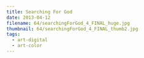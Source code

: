 ```yaml
---
title: Searching For God
date: 2013-04-12
filename: 64/searchingForGod_4_FINAL_huge.jpg
thumbnail: 64/searchingForGod_4_FINAL_thumb2.jpg
tags:
  - art-digital
  - art-color
---
```

